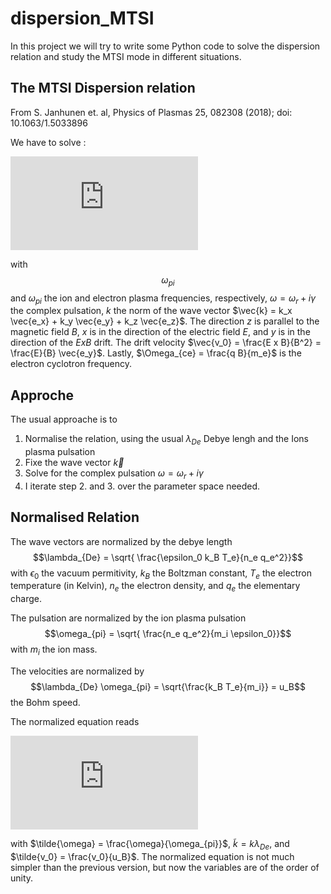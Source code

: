 # dispersion_MTSI

In this project we will try to write some Python code to solve the dispersion relation and study the MTSI mode in different situations.


## The MTSI Dispersion relation

From S. Janhunen et. al, Physics of Plasmas 25, 082308 (2018);  doi: 10.1063/1.5033896

We have to solve :
<!-- $$1 -  \frac{\omega_{pi}^2}{\omega^2} - \frac{\omega_{pe}^2 k_z^2}{ (\omega - k_y v_0)^2 k^2} - \frac{\omega_{pe}^2 k_y^2}{ ((\omega - k_y v_0)^2 - \Omega_{ce}^2 ) k^2} = 0$$ -->
![equation](https://latex.codecogs.com/gif.latex?1%20-%20%5Cfrac%7B%5Comega_%7Bpi%7D%5E2%7D%7B%5Comega%5E2%7D%20-%20%5Cfrac%7B%5Comega_%7Bpe%7D%5E2%20k_z%5E2%7D%7B%20%28%5Comega%20-%20k_y%20v_0%29%5E2%20k%5E2%7D%20-%20%5Cfrac%7B%5Comega_%7Bpe%7D%5E2%20k_y%5E2%7D%7B%20%28%28%5Comega%20-%20k_y%20v_0%29%5E2%20-%20%5COmega_%7Bce%7D%5E2%20%29%20k%5E2%7D%20%3D%200)

with $$\omega_{pi}$$ and $\omega_{pi}$ the ion and electron plasma frequencies, respectively, $\omega = \omega_r + i \gamma$ the complex pulsation, $k$ the norm of the wave vector $\vec{k} = k_x \vec{e_x} + k_y \vec{e_y} + k_z \vec{e_z}$.
The direction $z$ is parallel to the magnetic field $B$, $x$ is in the direction of the electric field $E$, and $y$ is in the direction of the $E x B$ drift.
The drift velocity $\vec{v_0} = \frac{E x B}{B^2} = \frac{E}{B} \vec{e_y}$.
Lastly, $\Omega_{ce} = \frac{q B}{m_e}$ is the electron cyclotron frequency.

## Approche

The usual approache is to

   1. Normalise the relation, using the usual $\lambda_{De}$ Debye lengh and the Ions plasma pulsation
   2. Fixe the wave vector $\vec{k}$
   3. Solve for the complex pulsation  $\omega = \omega_r + i \gamma$
   4. I iterate step 2. and 3. over the parameter space needed.

## Normalised Relation

The wave vectors are normalized by the debye length $$\lambda_{De} = \sqrt{ \frac{\epsilon_0 k_B T_e}{n_e q_e^2}}$$
with $\epsilon_0$ the vacuum permitivity, $k_B$ the Boltzman constant, $T_e$ the electron temperature (in Kelvin), $n_e$ the electron density, and $q_e$ the elementary charge.

The pulsation are normalized by the ion plasma pulsation
$$\omega_{pi} = \sqrt{  \frac{n_e q_e^2}{m_i \epsilon_0}}$$
with $m_i$ the ion mass.

The velocities are normalized by
$$\lambda_{De} \omega_{pi} = \sqrt{\frac{k_B T_e}{m_i}} = u_B$$ the Bohm speed.

The normalized equation reads
<!-- $$ 1 - \frac{1}{\tilde{\omega}} - \frac{m_i}{m_e} \frac{ \tilde{k_z}}{ (\tilde{\omega} - \tilde{k} \tilde{v_0})^2 \tilde{k}^2} - \frac{m_i}{m_e} \frac{ \tilde{k_y}}{ ((\tilde{\omega} - \tilde{k} \tilde{v_0})^2 - \frac{\Omega_{ce}^2}{\omega_{pi}^2}) \tilde{k}^2} =0$$ -->
![equation](https://latex.codecogs.com/gif.latex?1%20-%20%5Cfrac%7B1%7D%7B%5Ctilde%7B%5Comega%7D%7D%20-%20%5Cfrac%7Bm_i%7D%7Bm_e%7D%20%5Cfrac%7B%20%5Ctilde%7Bk_z%7D%7D%7B%20%28%5Ctilde%7B%5Comega%7D%20-%20%5Ctilde%7Bk%7D%20%5Ctilde%7Bv_0%7D%29%5E2%20%5Ctilde%7Bk%7D%5E2%7D%20-%20%5Cfrac%7Bm_i%7D%7Bm_e%7D%20%5Cfrac%7B%20%5Ctilde%7Bk_y%7D%7D%7B%20%28%28%5Ctilde%7B%5Comega%7D%20-%20%5Ctilde%7Bk%7D%20%5Ctilde%7Bv_0%7D%29%5E2%20-%20%5Cfrac%7B%5COmega_%7Bce%7D%5E2%7D%7B%5Comega_%7Bpi%7D%5E2%7D%29%20%5Ctilde%7Bk%7D%5E2%7D%20%3D0)

with $\tilde{\omega} = \frac{\omega}{\omega_{pi}}$, $\tilde{k} = k \lambda_{De}$, and $\tilde{v_0} = \frac{v_0}{u_B}$.
The normalized equation is not much simpler than the previous version, but now the variables are of the order of unity.
